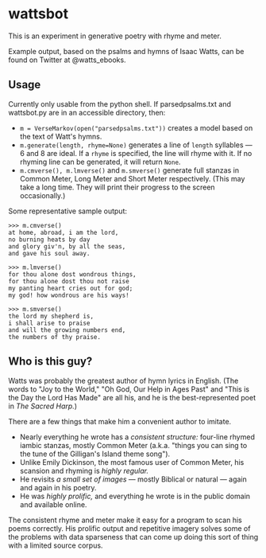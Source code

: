 # wattsbot
This is an experiment in generative poetry with rhyme and meter. 

Example output, based on the psalms and hymns of Isaac Watts, can be found on Twitter at @watts_ebooks. 

## Usage

Currently only usable from the python shell. If parsedpsalms.txt and wattsbot.py are in an accessible directory, then:

- `m = VerseMarkov(open("parsedpsalms.txt"))` creates a model based on the text of Watt's hymns.
- `m.generate(length, rhyme=None)` generates a line of `length` syllables — 6 and 8 are ideal. If a `rhyme` is specified, the line will rhyme with it. If no rhyming line can be generated, it will return `None`.
- `m.cmverse(), m.lmverse()` and `m.smverse()` generate full stanzas in Common Meter, Long Meter and Short Meter respectively. (This may take a long time. They will print their progress to the screen occasionally.) 

Some representative sample output:
```
>>> m.cmverse()
at home, abroad, i am the lord,
no burning heats by day
and glory giv'n, by all the seas,
and gave his soul away.

>>> m.lmverse()
for thou alone dost wondrous things,
for thou alone dost thou not raise
my panting heart cries out for god;
my god! how wondrous are his ways!

>>> m.smverse()
the lord my shepherd is,
i shall arise to praise
and will the growing numbers end,
the numbers of thy praise.
```

## Who is this guy?

Watts was probably the greatest author of hymn lyrics in English. (The words to "Joy to the World," 
"Oh God, Our Help in Ages Past" and "This is the Day the Lord Has Made" are all his, and he is the
best-represented poet in *The Sacred Harp.*) 

There are a few things that make him a convenient author to imitate.
- Nearly everything he wrote has a *consistent structure:* four-line rhymed iambic stanzas, mostly Common Meter 
(a.k.a. "things you can sing to the tune of the Gilligan's Island theme song").
- Unlike Emily Dickinson, the most famous user of Common Meter, his scansion and rhyming is *highly regular.*
- He revisits *a small set of images* — mostly Biblical or natural — again and again in his poetry.
- He was *highly prolific,* and everything he wrote is in the public domain and available online.

The consistent rhyme and meter make it easy for a program to scan his poems correctly. His prolific output and
repetitive imagery solves some of the problems with data sparseness that can come up doing this sort of thing
with a limited source corpus.


